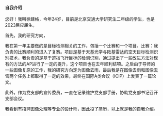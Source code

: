 #### 自我介绍

您好！我叫徐建格，今年24岁，目前是北京交通大学研究生二年级的学生，也是2023届应届生。

首先，我的研究方向，

我在第一年主要做的是目标检测相关的工作，包括一个比赛和一个项目。比赛：我负责的比赛顺利的进入了复赛。项目是基于天基光学与陆基雷达的空天目标检测识别技术，我负责的是基于遮挡飞行目标的检测识别，通过提出了一些改进方法对现有的方法的AP进行了一定的提升，这个项目也在去年顺利结项。之后由于导师的一些图像复原的工作，我的研究方向定为图像去雨，最后我是在图像去雨和图像去雪两个任务上都取得了一定的效果，最终在国际A类会议（ICIP）上发表了一篇论文。

此外，作为党支部的宣传委员，一直在记录维护党支部手册，协助党支部书记召开支部会议。

我看到有招聘图像处理等专业的设计师，因此投了简历，以上就是我的自我介绍。